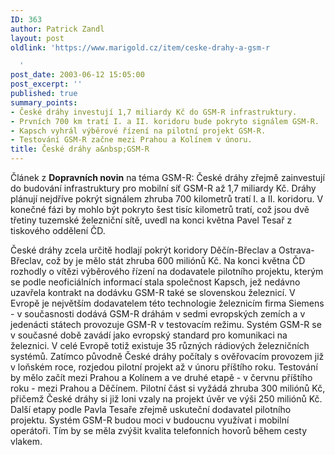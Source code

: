 ```yaml
---
ID: 363
author: Patrick Zandl
layout: post
oldlink: 'https://www.marigold.cz/item/ceske-drahy-a-gsm-r

  '
post_date: 2003-06-12 15:05:00
post_excerpt: ''
published: true
summary_points:
- České dráhy investují 1,7 miliardy Kč do GSM-R infrastruktury.
- Prvních 700 km tratí I. a II. koridoru bude pokryto signálem GSM-R.
- Kapsch vyhrál výběrové řízení na pilotní projekt GSM-R.
- Testování GSM-R začne mezi Prahou a Kolínem v únoru.
title: České dráhy a&nbsp;GSM-R
---
```


Článek z <STRONG>Dopravních novin</STRONG> na téma GSM-R: České dráhy zřejmě zainvestují do budování infrastruktury pro mobilní síť GSM-R až 1,7 miliardy Kč. Dráhy plánují nejdříve pokrýt signálem zhruba 700 kilometrů tratí I. a II. koridoru. V konečné fázi by mohlo být pokryto šest tisíc kilometrů tratí, což jsou dvě třetiny tuzemské železniční sítě, uvedl na konci května Pavel Tesař z tiskového oddělení ČD.
<p>
České dráhy zcela určitě hodlají pokrýt koridory Děčín-Břeclav a Ostrava-Břeclav, což by je mělo stát zhruba 600 miliónů Kč. Na konci května ČD rozhodly o vítězi výběrového řízení na dodavatele pilotního projektu, kterým se podle neoficiálních informací stala společnost Kapsch, jež nedávno uzavřela kontrakt na dodávku GSM-R také se slovenskou železnicí. V Evropě je největším dodavatelem této technologie železnicím firma Siemens - v současnosti dodává GSM-R dráhám v sedmi evropských zemích a v jedenácti státech provozuje GSM-R v testovacím režimu. Systém GSM-R se v současné době zavádí jako evropský standard pro komunikaci na železnici. V celé Evropě totiž existuje 35 různých rádiových železničních systémů. Zatímco původně České dráhy počítaly s ověřovacím provozem již v loňském roce, rozjedou pilotní projekt až v únoru příštího roku. Testování by mělo začít mezi Prahou a Kolínem a ve druhé etapě - v červnu příštího roku - mezi Prahou a Děčínem. Pilotní část si vyžádá zhruba 300 miliónů Kč, přičemž České dráhy si již loni vzaly na projekt úvěr ve výši 250 miliónů Kč. Další etapy podle Pavla Tesaře zřejmě uskuteční dodavatel pilotního projektu. Systém GSM-R budou moci v budoucnu využívat i mobilní operátoři. Tím by se měla zvýšit kvalita telefonních hovorů během cesty vlakem. </p>